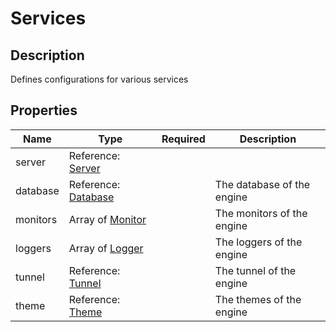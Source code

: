 # Services

## Description

Defines configurations for various services

## Properties

| Name     | Type                                         | Required | Description                |
| -------- | -------------------------------------------- | -------- | -------------------------- |
| server   | Reference: [Server](/api/service/server)     |          |                            |
| database | Reference: [Database](/api/service/database) |          | The database of the engine |
| monitors | Array of [Monitor](/api/service/monitor)     |          | The monitors of the engine |
| loggers  | Array of [Logger](/api/service/logger)       |          | The loggers of the engine  |
| tunnel   | Reference: [Tunnel](/api/service/tunnel)     |          | The tunnel of the engine   |
| theme    | Reference: [Theme](/api/service/theme)       |          | The themes of the engine   |
